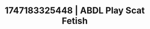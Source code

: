 ---
categories:
- Mutual desire
- Bedroom eyes
- Full-body chills
- Morning seduction
- Slow undress
image: /assets/images/1747183325448.webp
layout: post
seo:
  description: Featured content with exclusive Scat Fetish, ABDL Play. HD images available.
  keywords: Scat Fetish, ABDL Play
  og_image: /assets/images/1747183325448.webp
  schema_type: VisualArtwork
tags:
- ABDL Play
- '#1747183325448'
- Scat Fetish
title: 1747183325448 | ABDL Play Scat Fetish
---